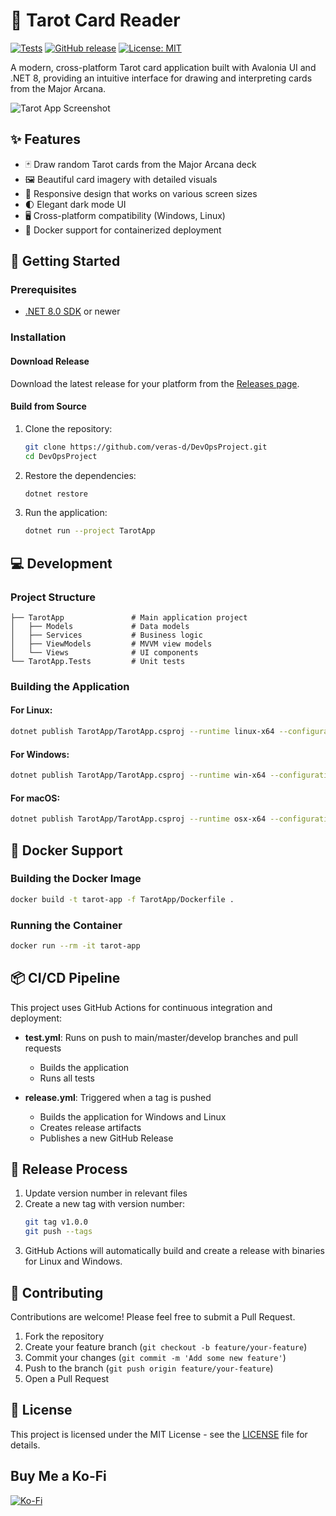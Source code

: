 # 🔮 Tarot Card Reader

[![Tests](https://github.com/veras-d/DevOpsProject/actions/workflows/test.yml/badge.svg)](https://github.com/veras-d/DevOpsProject/actions/workflows/test.yml)
[![GitHub release](https://img.shields.io/github/v/release/veras-d/DevOpsProject)](https://github.com/veras-d/DevOpsProject/releases)
[![License: MIT](https://img.shields.io/badge/License-MIT-yellow.svg)](https://opensource.org/licenses/MIT)

A modern, cross-platform Tarot card application built with Avalonia UI and .NET 8, providing an intuitive interface for drawing and interpreting cards from the Major Arcana.

![Tarot App Screenshot](https://i.imgur.com/zki0R5V.png "Tarot App Screenshot")

## ✨ Features

- 🃏 Draw random Tarot cards from the Major Arcana deck
- 🖼️ Beautiful card imagery with detailed visuals
- 📱 Responsive design that works on various screen sizes
- 🌓 Elegant dark mode UI
- 🖥️ Cross-platform compatibility (Windows, Linux)
- 🐳 Docker support for containerized deployment

## 🚀 Getting Started

### Prerequisites

- [.NET 8.0 SDK](https://dotnet.microsoft.com/download/dotnet/8.0) or newer

### Installation

#### Download Release

Download the latest release for your platform from the [Releases page](https://github.com/veras-d/DevOpsProject/releases).

#### Build from Source

1. Clone the repository:
   ```bash
   git clone https://github.com/veras-d/DevOpsProject.git
   cd DevOpsProject
   ```

2. Restore the dependencies:
   ```bash
   dotnet restore
   ```

3. Run the application:
   ```bash
   dotnet run --project TarotApp
   ```

## 💻 Development

### Project Structure

```
├── TarotApp               # Main application project
│   ├── Models             # Data models
│   ├── Services           # Business logic
│   ├── ViewModels         # MVVM view models
│   └── Views              # UI components
└── TarotApp.Tests         # Unit tests
```

### Building the Application

#### For Linux:
```bash
dotnet publish TarotApp/TarotApp.csproj --runtime linux-x64 --configuration Release -p:PublishSingleFile=true -p:UseAppHost=true --self-contained true -o release/linux
```

#### For Windows:
```bash
dotnet publish TarotApp/TarotApp.csproj --runtime win-x64 --configuration Release -p:PublishSingleFile=true -p:UseAppHost=true --self-contained true -o release/windows
```

#### For macOS:
```bash
dotnet publish TarotApp/TarotApp.csproj --runtime osx-x64 --configuration Release -p:PublishSingleFile=true -p:UseAppHost=true --self-contained true -o release/macos
```

## 🐳 Docker Support

### Building the Docker Image

```bash
docker build -t tarot-app -f TarotApp/Dockerfile .
```

### Running the Container

```bash
docker run --rm -it tarot-app
```

## 📦 CI/CD Pipeline

This project uses GitHub Actions for continuous integration and deployment:

- **test.yml**: Runs on push to main/master/develop branches and pull requests
  - Builds the application
  - Runs all tests

- **release.yml**: Triggered when a tag is pushed
  - Builds the application for Windows and Linux
  - Creates release artifacts
  - Publishes a new GitHub Release

## 📝 Release Process

1. Update version number in relevant files
2. Create a new tag with version number:
   ```bash
   git tag v1.0.0
   git push --tags
   ```
3. GitHub Actions will automatically build and create a release with binaries for Linux and Windows.

## 🤝 Contributing

Contributions are welcome! Please feel free to submit a Pull Request.

1. Fork the repository
2. Create your feature branch (`git checkout -b feature/your-feature`)
3. Commit your changes (`git commit -m 'Add some new feature'`)
4. Push to the branch (`git push origin feature/your-feature`)
5. Open a Pull Request

## 📄 License

This project is licensed under the MIT License - see the [LICENSE](LICENSE) file for details.

## Buy Me a Ko-Fi
[![Ko-Fi](https://img.shields.io/badge/Ko--fi-F16061?style=for-the-badge&logo=ko-fi&logoColor=white)](https://ko-fi.com/verivi)

